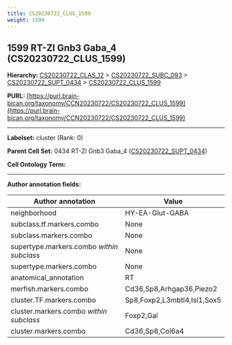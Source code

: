 ```yaml
---
title: CS20230722_CLUS_1599
weight: 1599
---
```

## 1599 RT-ZI Gnb3 Gaba_4 (CS20230722_CLUS_1599)
<b>Hierarchy: </b>
[CS20230722_CLAS_12](../CS20230722_CLAS_12) >
[CS20230722_SUBC_093](../CS20230722_SUBC_093) >
[CS20230722_SUPT_0434](../CS20230722_SUPT_0434) >
[CS20230722_CLUS_1599](../CS20230722_CLUS_1599)

**PURL:** [https://purl.brain-bican.org/taxonomy/CCN20230722/CS20230722_CLUS_1599](https://purl.brain-bican.org/taxonomy/CCN20230722/CS20230722_CLUS_1599)

---


**Labelset:** cluster (Rank: 0)

**Parent Cell Set:** 0434 RT-ZI Gnb3 Gaba_4 ([CS20230722_SUPT_0434](../CS20230722_SUPT_0434))



**Cell Ontology Term:** 

[MARKER GENES.]: #


---

[TRANSFERRED ANNOTATIONS.]: #


[AUTHOR ANNOTATION FIELDS.]: #


**Author annotation fields:**

| Author annotation | Value |
|-------------------|-------|
|neighborhood|HY-EA-Glut-GABA|
|subclass.tf.markers.combo|None|
|subclass.markers.combo|None|
|supertype.markers.combo _within subclass_|None|
|supertype.markers.combo|None|
|anatomical_annotation|RT|
|merfish.markers.combo|Cd36,Sp8,Arhgap36,Piezo2|
|cluster.TF.markers.combo|Sp8,Foxp2,L3mbtl4,Isl1,Sox5|
|cluster.markers.combo _within subclass_|Foxp2,Gal|
|cluster.markers.combo|Cd36,Sp8,Col6a4|
